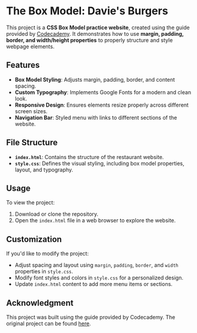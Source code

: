 # The Box Model: Davie's Burgers

This project is a **CSS Box Model practice website**, created using the guide provided by [Codecademy](https://www.codecademy.com/journeys/full-stack-engineer/paths/fscj-22-web-development-foundations/tracks/fscj-22-fundamentals-of-css/modules/wdcp-22-learn-css-the-box-model-c8543ca0-92d4-4824-bb89-35a1fb0189d4/projects/box-model-on). It demonstrates how to use **margin, padding, border, and width/height properties** to properly structure and style webpage elements.

## Features
- **Box Model Styling**: Adjusts margin, padding, border, and content spacing.
- **Custom Typography**: Implements Google Fonts for a modern and clean look.
- **Responsive Design**: Ensures elements resize properly across different screen sizes.
- **Navigation Bar**: Styled menu with links to different sections of the website.

## File Structure
- **`index.html`**: Contains the structure of the restaurant website.
- **`style.css`**: Defines the visual styling, including box model properties, layout, and typography.

## Usage
To view the project:
1. Download or clone the repository.
2. Open the `index.html` file in a web browser to explore the website.

## Customization
If you'd like to modify the project:
- Adjust spacing and layout using `margin`, `padding`, `border`, and `width` properties in `style.css`.
- Modify font styles and colors in `style.css` for a personalized design.
- Update `index.html` content to add more menu items or sections.

## Acknowledgment
This project was built using the guide provided by Codecademy. The original project can be found [here](https://www.codecademy.com/journeys/full-stack-engineer/paths/fscj-22-web-development-foundations/tracks/fscj-22-fundamentals-of-css/modules/wdcp-22-learn-css-the-box-model-c8543ca0-92d4-4824-bb89-35a1fb0189d4/projects/box-model-on).

